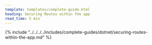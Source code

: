 ```yaml
---
template: templates/complete-guide.html
heading: Securing Routes within the app
read_time: 5 min
---
```



{% include "../../../../includes/complete-guides/dotnet/securing-routes-within-the-app.md" %}